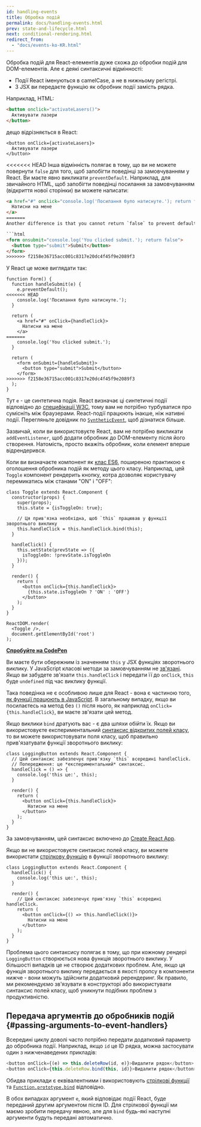 ```yaml
---
id: handling-events
title: Обробка подій
permalink: docs/handling-events.html
prev: state-and-lifecycle.html
next: conditional-rendering.html
redirect_from:
  - "docs/events-ko-KR.html"
---
```


Обробка подій для React-елементів дуже схожа до обробки подій для DOM-елементів. Але є деякі синтаксичні відмінності:
* Події React іменуються в camelCase, а не в нижньому регістрі.
* З JSX ви передаєте функцію як обробник події замість рядка.

Наприклад, HTML:

```html
<button onclick="activateLasers()">
  Активувати лазери
</button>
```

дещо відрізняється в React:

```js{1}
<button onClick={activateLasers}>
  Активувати лазери
</button>
```

<<<<<<< HEAD
Інша відмінність полягає в тому, що ви не можете повернути `false` для того, щоб запобігти поведінці за замовчуванням у React. Ви маєте явно викликати `preventDefault`. Наприклад, для звичайного HTML, щоб запобігти поведінці посилання за замовчуванням (відкриття нової сторінки) ви можете написати:

```html
<a href="#" onclick="console.log('Посилання було натиснуте.'); return false">
  Натисни на мене
</a>
=======
Another difference is that you cannot return `false` to prevent default behavior in React. You must call `preventDefault` explicitly. For example, with plain HTML, to prevent the default form behavior of submitting, you can write:

```html
<form onsubmit="console.log('You clicked submit.'); return false">
  <button type="submit">Submit</button>
</form>
>>>>>>> f2158e36715acc001c8317e20dc4f45f9e2089f3
```

У React це може виглядати так:

```js{3}
function Form() {
  function handleSubmit(e) {
    e.preventDefault();
<<<<<<< HEAD
    console.log('Посилання було натиснуте.');
  }

  return (
    <a href="#" onClick={handleClick}>
      Натисни на мене
    </a>
=======
    console.log('You clicked submit.');
  }

  return (
    <form onSubmit={handleSubmit}>
      <button type="submit">Submit</button>
    </form>
>>>>>>> f2158e36715acc001c8317e20dc4f45f9e2089f3
  );
}
```

Тут `e` - це синтетична подія. React визначає ці синтетичні події відповідно до [специфікації W3C](https://www.w3.org/TR/DOM-Level-3-Events/), тому вам не потрібно турбуватися про сумісніть між браузерами. React-події працюють інакше, ніж нативні події. Перегляньте довідник по [`SyntheticEvent`](/docs/events.html), щоб дізнатися більше.

Зазвичай, коли ви використовуєте React, вам не потрібно викликати `addEventListener`, щоб додати обробник до DOM-елементу після його створення. Натомість, просто вкажіть обробник, коли елемент вперше відрендерився.

Коли ви визначаєте компонент як [клас ES6](https://developer.mozilla.org/uk/docs/Web/JavaScript/Reference/Classes), поширеною практикою є оголошення обробника подій як методу цього класу. Наприклад, цей `Toggle` компонент рендерить кнопку, котра дозволяє користувачу перемикатись між станами "ON" і "OFF":

```js{6,7,10-14,18}
class Toggle extends React.Component {
  constructor(props) {
    super(props);
    this.state = {isToggleOn: true};

    // Ця прив'язка необхідна, щоб `this` працював у функції зворотнього виклику
    this.handleClick = this.handleClick.bind(this);
  }

  handleClick() {
    this.setState(prevState => ({
      isToggleOn: !prevState.isToggleOn
    }));
  }

  render() {
    return (
      <button onClick={this.handleClick}>
        {this.state.isToggleOn ? 'ON' : 'OFF'}
      </button>
    );
  }
}

ReactDOM.render(
  <Toggle />,
  document.getElementById('root')
);
```

[**Спробуйте на CodePen**](https://codepen.io/gaearon/pen/xEmzGg?editors=0010)

Ви маєте бути обережним із значенням `this` у JSX функціях зворотнього виклику. У JavaScript класові методи за замовчуванням не [зв'язані](https://developer.mozilla.org/uk/docs/Web/JavaScript/Reference/Global_objects/Function/bind). Якщо ви забудете зв'язати `this.handleClick` і передати її до `onClick`, `this` буде `undefined` під час виклику функції.

Така поведінка не є особливою лише для React - вона є частиною того, [як функції працюють в JavaScript](https://www.smashingmagazine.com/2014/01/understanding-javascript-function-prototype-bind/). В загальному випадку, якщо ви посилаєтесь на метод без `()` після нього, як наприклад `onClick={this.handleClick}`, ви маєте зв'язати цей метод.

Якщо виклики `bind` дратують вас - є два шляхи обійти їх. Якщо ви використовуєте експериментальний [синтаксис відкритих полей класу](https://babeljs.io/docs/plugins/transform-class-properties/), то ви можете використовувати поля класу, щоб правильно прив'язатувати функції зворотнього виклику:

```js{2-6}
class LoggingButton extends React.Component {
  // Цей синтаксис забезпечує прив'язку `this` всередині handleClick.
  // Попередження: це *експериментальний* синтаксис.
  handleClick = () => {
    console.log('this це:', this);
  }

  render() {
    return (
      <button onClick={this.handleClick}>
        Натисни на мене
      </button>
    );
  }
}
```

За замовчуванням, цей синтаксис включено до [Create React App](https://github.com/facebookincubator/create-react-app).

Якщо ви не використовуєте синтаксис полей класу, ви можете використати [стрілкову функцію](https://developer.mozilla.org/uk/docs/Web/JavaScript/Reference/Functions/Arrow_functions) в функції зворотнього виклику:

```js{7-9}
class LoggingButton extends React.Component {
  handleClick() {
    console.log('this це:', this);
  }

  render() {
    // Цей синтаксис забезпечує прив'язку `this` всередині handleClick.
    return (
      <button onClick={() => this.handleClick()}>
        Натисни на мене
      </button>
    );
  }
}
```

Проблема цього синтаксису полягає в тому, що при кожному рендері `LoggingButton` створюється нова функція зворотнього виклику. У більшості випадків це не створює додаткових проблем. Але, якщо ця функція зворотнього виклику передається в якості пропcу в компоненти нижче - вони можуть здійснити додатковий ререндеринг. Як правило, ми рекомендуємо зв'язувати в конструкторі або використувати синтаксис полей класу, щоб уникнути подібних проблем з продуктивністю.

## Передача аргументів до обробників подій {#passing-arguments-to-event-handlers}

Всередині циклу доволі часто потрібно передати додатковий параметр до обробника події. Наприклад, якщо `id` це ID рядка, можна застосувати один з нижченаведених прикладів:

```js
<button onClick={(e) => this.deleteRow(id, e)}>Видалити рядок</button>
<button onClick={this.deleteRow.bind(this, id)}>Видалити рядок</button>
```

Обидва приклади є еквівалентними і використовують [стрілкові функції](https://developer.mozilla.org/uk/docs/Web/JavaScript/Reference/Functions/Arrow_functions) та [`Function.prototype.bind`](https://developer.mozilla.org/uk/docs/Web/JavaScript/Reference/Global_objects/Function/bind) відповідно.

В обох випадках аргумент `e`, який відповідає події React, буде переданий другим аргументом після ID. Для стрілкової функції ми маємо зробити передачу явною, але для `bind` будь-які наступні аргументи будуть передані автоматично.
